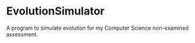 # EvolutionSimulator
A program to simulate evolution for my Computer Science non-examined assessment.
